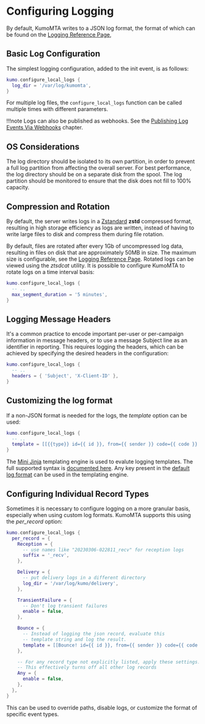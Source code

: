 # Configuring Logging

By default, KumoMTA writes to a JSON log format, the format of which can be found on the [Logging Reference Page](../../reference/kumo/configure_local_logs.md#log-record),

## Basic Log Configuration

The simplest logging configuration, added to the init event, is as follows:

```lua
kumo.configure_local_logs {
  log_dir = '/var/log/kumomta',
}
```

For multiple log files, the `configure_local_logs` function can be called multiple times with different parameters.

!!!note
    Logs can also be published as webhooks. See the [Publishing Log Events Via Webhooks](../operation/webhooks.md) chapter.

## OS Considerations

The log directory should be isolated to its own partition, in order to prevent a full log partition from affecting the overall server. For best performance, the log directory should be on a separate disk from the spool. The log partition should be monitored to ensure that the disk does not fill to 100% capacity.

## Compression and Rotation

By default, the server writes logs in a [Zstandard](https://en.wikipedia.org/wiki/Zstd) **zstd** compressed format, resulting in high storage efficiency as logs are written, instead of having to write large files to disk and compress them during file rotation.

By default, files are rotated after every 1Gb of uncompressed log data, resulting in files on disk that are approximately 50MB in size. The maximum size is configurable, see the [Logging Reference Page](../../reference/kumo/configure_local_logs.md#max_file_size). Rotated logs can be viewed using the *ztsdcat* utility. It is possible to configure KumoMTA to rotate logs on a time interval basis:

```lua
kumo.configure_local_logs {
  -- ..
  max_segment_duration = '5 minutes',
}
```

## Logging Message Headers

It's a common practice to encode important per-user or per-campaign information in message headers, or to use a message Subject line as an identifier in reporting. This requires logging the headers, which can be achieved by specifying the desired headers in the configuration:

```lua
kumo.configure_local_logs {
  -- ..
  headers = { 'Subject', 'X-Client-ID' },
}
```

## Customizing the log format

If a non-JSON format is needed for the logs, the *template* option can be used:

```lua
kumo.configure_local_logs {
  -- ..
  template = [[{{type}} id={{ id }}, from={{ sender }} code={{ code }} age={{ timestamp - created }}]],
}
```

The [Mini Jinja](https://docs.rs/minijinja/latest/minijinja/) templating engine
is used to evalute logging templates.  The full supported syntax is [documented
here](https://docs.rs/minijinja/latest/minijinja/syntax/index.html). Any key present in the [default log format](../../reference/kumo/configure_local_logs.md#log-record) can be used in the templating engine.

## Configuring Individual Record Types

Sometimes it is necessary to configure logging on a more granular basis, especially when using custom log formats. KumoMTA supports this using the *per_record* option:

```lua
kumo.configure_local_logs {
  per_record = {
    Reception = {
      -- use names like "20230306-022811_recv" for reception logs
      suffix = '_recv',
    },

    Delivery = {
      -- put delivery logs in a different directory
      log_dir = '/var/log/kumo/delivery',
    },

    TransientFailure = {
      -- Don't log transient failures
      enable = false,
    },

    Bounce = {
      -- Instead of logging the json record, evaluate this
      -- template string and log the result.
      template = [[Bounce! id={{ id }}, from={{ sender }} code={{ code }} age={{ timestamp - created }}]],
    },

    -- For any record type not explicitly listed, apply these settings.
    -- This effectively turns off all other log records
    Any = {
      enable = false,
    },
  },
}
```

This can be used to override paths, disable logs, or customize the format of specific event types.
